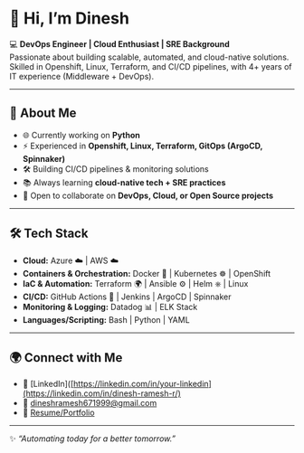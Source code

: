 # 👋 Hi, I’m Dinesh  

💻 **DevOps Engineer | Cloud Enthusiast | SRE Background**  
Passionate about building scalable, automated, and cloud-native solutions. Skilled in Openshift, Linux, Terraform, and CI/CD pipelines, with 4+ years of IT experience (Middleware + DevOps).  

---

## 🚀 About Me  
- 🌐 Currently working on **Python**  
- ⚡ Experienced in **Openshift, Linux, Terraform, GitOps (ArgoCD, Spinnaker)**  
- 🛠️ Building CI/CD pipelines & monitoring solutions  
- 📚 Always learning **cloud-native tech + SRE practices**  
- 🤝 Open to collaborate on **DevOps, Cloud, or Open Source projects**  

---

## 🛠️ Tech Stack  
- **Cloud:** Azure ☁️ | AWS ☁️   
- **Containers & Orchestration:** Docker 🐳 | Kubernetes ☸️ | OpenShift  
- **IaC & Automation:** Terraform 🌍 | Ansible ⚙️ | Helm ⎈ | Linux  
- **CI/CD:** GitHub Actions 🤖 | Jenkins | ArgoCD | Spinnaker  
- **Monitoring & Logging:** Datadog 📊 | ELK Stack  
- **Languages/Scripting:** Bash | Python | YAML  


---

## 🌍 Connect with Me  
- 💼 [LinkedIn]([https://linkedin.com/in/your-linkedin](https://linkedin.com/in/dinesh-ramesh-r/)  
- 📧 dineshramesh671999@gmail.com  
- 📝 [Resume/Portfolio]()  

---

✨ _“Automating today for a better tomorrow.”_  

